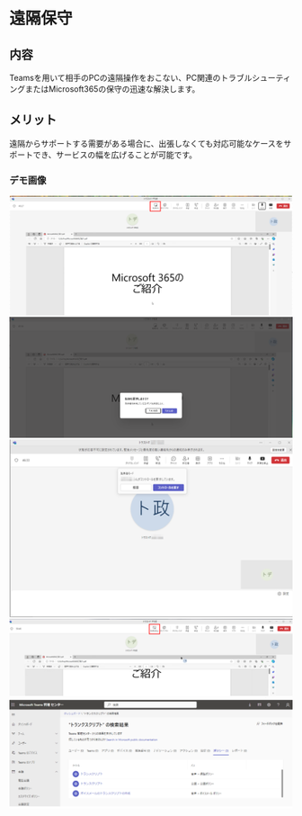# 遠隔保守

## 内容

Teamsを用いて相手のPCの遠隔操作をおこない、PC関連のトラブルシューティングまたはMicrosoft365の保守の迅速な解決します。

## メリット

遠隔からサポートする需要がある場合に、出張しなくても対応可能なケースをサポートでき、サービスの幅を広げることが可能です。

### デモ画像

![Alt](../../7_Prj/716_M365/200_インフラサービス/10_Teams会議/Teams制御1.png)
![Alt](../../7_Prj/716_M365/200_インフラサービス/10_Teams会議/Teams制御2.png)
![Alt](../../7_Prj/716_M365/200_インフラサービス/10_Teams会議/Teams制御3.png)
![Alt](../../7_Prj/716_M365/200_インフラサービス/10_Teams会議/Teams制御4.png)
![Alt](../../7_Prj/716_M365/200_インフラサービス/10_Teams会議/Teams管理センター_トランクスクリプト1.png)

